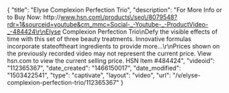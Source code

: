{
    "title": "Elyse Complexion Perfection Trio",
    "description": "For More Info or to Buy Now: http:\/\/www.hsn.com\/products\/seo\/8079548?rdr=1&sourceid=youtube&cm_mmc=Social-_-Youtube-_-ProductVideo-_-484424\r\nElyse Complexion Perfection Trio\nDefy the visible effects of time with this set of three beauty treatments. Innovative formulas incorporate stateoftheart ingredients to provide more...\r\nPrices shown on the previously recorded video may not represent the current price.  View hsn.com to view the current selling price. HSN Item #484424",
    "videoid": "112365367",
    "date_created": "1466150017",
    "date_modified": "1503422541",
    "type": "captivate",
    "layout": "video",
    "url": "\/v\/elyse-complexion-perfection-trio\/112365367"
}